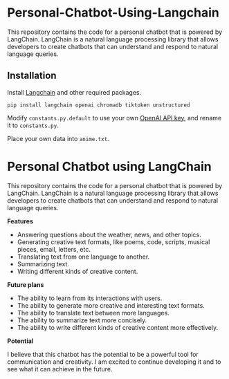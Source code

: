 # Personal-Chatbot-Using-Langchain
This repository contains the code for a personal chatbot that is powered by LangChain. LangChain is a natural language processing library that allows developers to create chatbots that can understand and respond to natural language queries.

## Installation

Install [Langchain](https://github.com/hwchase17/langchain) and other required packages.
```
pip install langchain openai chromadb tiktoken unstructured
```
Modify `constants.py.default` to use your own [OpenAI API key](https://platform.openai.com/account/api-keys), and rename it to `constants.py`.

Place your own data into `anime.txt`.
# Personal Chatbot using LangChain

This repository contains the code for a personal chatbot that is powered by LangChain. LangChain is a natural language processing library that allows developers to create chatbots that can understand and respond to natural language queries.

**Features**

* Answering questions about the weather, news, and other topics.
* Generating creative text formats, like poems, code, scripts, musical pieces, email, letters, etc.
* Translating text from one language to another.
* Summarizing text.
* Writing different kinds of creative content.

**Future plans**

* The ability to learn from its interactions with users.
* The ability to generate more creative and interesting text formats.
* The ability to translate text between more languages.
* The ability to summarize text more concisely.
* The ability to write different kinds of creative content more effectively.

**Potential**

I believe that this chatbot has the potential to be a powerful tool for communication and creativity. I am excited to continue developing it and to see what it can achieve in the future.
